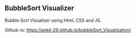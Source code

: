## BubbleSort Visualizer
Bubble Sort Visualizer using Html, CSS and JS.

Github-io: https://ankit-29.github.io/bubbleSort_Visualization/
